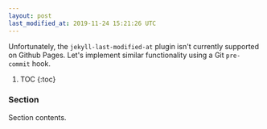```yaml
---
layout: post
last_modified_at: 2019-11-24 15:21:26 UTC
---
```


Unfortunately, the `jekyll-last-modified-at` plugin isn't currently supported on Github Pages.
Let's implement similar functionality using a Git `pre-commit` hook.

1. TOC
{:toc}

### Section

Section contents.

<!--
### Footnotes

[^1]: Credit goes to <user> for <whatever reasons>.
-->

